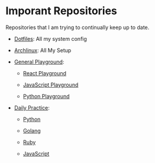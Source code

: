 # Imporant Repositories

Repositories that I am trying to continually keep up to date.

- [Dotfiles](https://github.com/UltiRequiem/dotfiles): All my system config

- [Archlinux](https://github.com/UltiRequiem/Archlinux): All My Setup

- [General Playground](https://github.com/UltiRequiem/playground):

  - [React Playground](https://github.com/UltiRequiem/react)

  - [JavaScript Playground](https://github.com/UltiRequiem/javascript)

  - [Python Playground](https://github.com/UltiRequiem/python)

- [Daily Practice](https://github.com/UltiRequiem/daily-practice):

  - [Python](https://github.com/UltiRequiem/daily-python-practice)

  - [Golang](https://github.com/UltiRequiem/daily-go-practice)

  - [Ruby](https://github.com/UltiRequiem/daily-ruby-practice)

  - [JavaScript](https://github.com/UltiRequiem/daily-js-practice)
